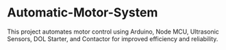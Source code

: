 # Automatic-Motor-System
This project automates motor control using Arduino, Node MCU, Ultrasonic Sensors, DOL Starter, and Contactor for improved efficiency and reliability.
